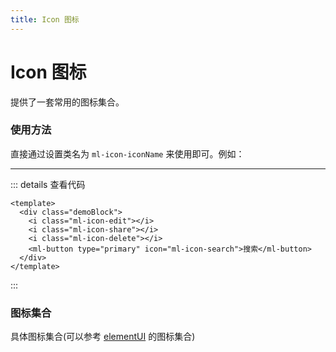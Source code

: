 ```yaml
---
title: Icon 图标
---
```


# Icon 图标

提供了一套常用的图标集合。

### 使用方法

直接通过设置类名为 `ml-icon-iconName` 来使用即可。例如：

<Icon-Demo1 />

---

::: details 查看代码

```vue
<template>
  <div class="demoBlock">
    <i class="ml-icon-edit"></i>
    <i class="ml-icon-share"></i>
    <i class="ml-icon-delete"></i>
    <ml-button type="primary" icon="ml-icon-search">搜索</ml-button>
  </div>
</template>
```

:::

### 图标集合

具体图标集合(可以参考 [elementUI](https://element.eleme.cn/#/zh-CN/component/icon) 的图标集合)
